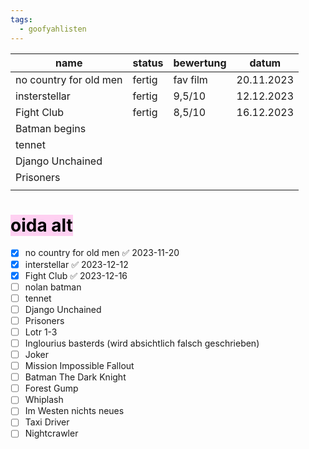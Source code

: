 ```yaml
---
tags:
  - goofyahlisten
---
```


| name                   | status | bewertung | datum      |
| ---------------------- | ------ | --------- | ---------- |
| no country for old men | fertig | fav film  | 20.11.2023 |
| insterstellar          | fertig | 9,5/10    | 12.12.2023 |
| Fight Club             | fertig | 8,5/10    | 16.12.2023 |
| Batman begins          |        |           |            |
| tennet                 |        |           |            |
| Django Unchained       |        |           |            |
| Prisoners              |        |           |            |
|                        |        |           |            |

# <mark style="background: #FFB8EBA6;">oida alt</mark>

- [x] no country for old men ✅ 2023-11-20
- [x] interstellar ✅ 2023-12-12
- [x] Fight Club ✅ 2023-12-16
- [ ] nolan batman
- [ ] tennet
- [ ] Django Unchained 
- [ ] Prisoners 
- [ ] Lotr 1-3
- [ ] Inglourius basterds (wird absichtlich falsch geschrieben)
- [ ] Joker
- [ ] Mission Impossible Fallout
- [ ] Batman The Dark Knight
- [ ] Forest Gump
- [ ] Whiplash 
- [ ] Im Westen nichts neues
- [ ] Taxi Driver 
- [ ] Nightcrawler